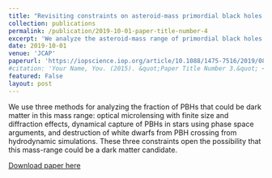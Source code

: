 ```yaml
---
title: "Revisiting constraints on asteroid-mass primordial black holes as dark matter candidates"
collection: publications
permalink: /publication/2019-10-01-paper-title-number-4
excerpt: 'We analyze the asteroid-mass range of primordial black holes (PBHs) for a possible candidate of dark matter. We find that the previously constrained mass range due to femtolensing and other metrics are not constrained!'
date: 2019-10-01
venue: 'JCAP'
paperurl: 'https://iopscience.iop.org/article/10.1088/1475-7516/2019/08/031/pdf'
#citation: 'Your Name, You. (2015). &quot;Paper Title Number 3.&quot; <i>Journal 1</i>. 1(3).'
featured: False
layout: post
---
```

We use three methods for analyzing the fraction of PBHs that could be dark matter in this mass range: optical microlensing with finite size and diffraction effects, dynamical capture of PBHs in stars using phase space arguments, and destruction of white dwarfs from PBH crossing from hydrodynamic simulations. These three constraints open the possibility that this mass-range could be a dark matter candidate.

[Download paper here](https://iopscience.iop.org/article/10.1088/1475-7516/2019/08/031/pdf)

<!-- Recommended citation: Your Name, You. (2015). "Paper Title Number 3." <i>Journal 1</i>. 1(3). -->